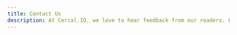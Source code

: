 ```yaml
---
title: Contact Us
description: At Cercal.IO, we love to hear feedback from our readers. Let us know your thoughts about our site, suggestions for what you'd like to read about, or just write to say hello and tell us about your needs. 
---
```

